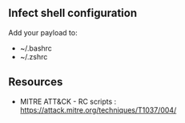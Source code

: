 ## Infect shell configuration
Add your payload to:
- ~/.bashrc
- ~/.zshrc

## Resources
- MITRE ATT&CK - RC scripts : https://attack.mitre.org/techniques/T1037/004/
